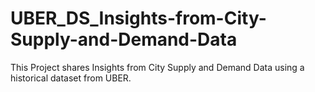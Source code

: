 # UBER_DS_Insights-from-City-Supply-and-Demand-Data
This Project shares Insights from City Supply and Demand Data using a historical dataset from UBER. 
